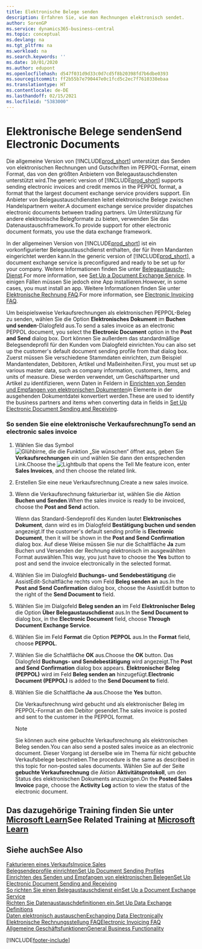 ```yaml
---
title: Elektronische Belege senden
description: Erfahren Sie, wie man Rechnungen elektronisch sendet.
author: SorenGP
ms.service: dynamics365-business-central
ms.topic: conceptual
ms.devlang: na
ms.tgt_pltfrm: na
ms.workload: na
ms.search.keywords: ''
ms.date: 10/01/2020
ms.author: edupont
ms.openlocfilehash: d547f031d9d33c0d7cd5f8b20398fd7b6dbe0393
ms.sourcegitcommit: ff2b55b7e790447e0c1fcd5c2ec7f7610338ebaa
ms.translationtype: HT
ms.contentlocale: de-DE
ms.lasthandoff: 02/15/2021
ms.locfileid: "5383000"
---
```

# <a name="send-electronic-documents"></a><span data-ttu-id="4b2ac-103">Elektronische Belege senden</span><span class="sxs-lookup"><span data-stu-id="4b2ac-103">Send Electronic Documents</span></span>

<span data-ttu-id="4b2ac-104">Die allgemeine Version von [!INCLUDE[prod_short](includes/prod_short.md)] unterstützt das Senden von elektronischen Rechnungen und Gutschriften im PEPPOL-Format, einem Format, das von den größten Anbietern von Belegaustauschdiensten unterstützt wird.</span><span class="sxs-lookup"><span data-stu-id="4b2ac-104">The generic version of [!INCLUDE[prod_short](includes/prod_short.md)] supports sending electronic invoices and credit memos in the PEPPOL format, a format that the largest document exchange service providers support.</span></span> <span data-ttu-id="4b2ac-105">Ein Anbieter von Belegaustauschdiensten leitet elektronische Belege zwischen Handelspartnern weiter.</span><span class="sxs-lookup"><span data-stu-id="4b2ac-105">A document exchange service provider dispatches electronic documents between trading partners.</span></span> <span data-ttu-id="4b2ac-106">Um Unterstützung für andere elektronische Belegformate zu bieten, verwenden Sie das Datenaustauschframework.</span><span class="sxs-lookup"><span data-stu-id="4b2ac-106">To provide support for other electronic document formats, you use the data exchange framework.</span></span>  

 <span data-ttu-id="4b2ac-107">In der allgemeinen Version von [!INCLUDE[prod_short](includes/prod_short.md)] ist ein vorkonfigurierter Belegaustauschdienst enthalten, der für Ihren Mandanten eingerichtet werden kann.</span><span class="sxs-lookup"><span data-stu-id="4b2ac-107">In the generic version of [!INCLUDE[prod_short](includes/prod_short.md)], a document exchange service is preconfigured and ready to be set up for your company.</span></span> <span data-ttu-id="4b2ac-108">Weitere Informationen finden Sie unter [Belegaustausch-Dienst](across-how-to-set-up-a-document-exchange-service.md).</span><span class="sxs-lookup"><span data-stu-id="4b2ac-108">For more information, see [Set Up a Document Exchange Service](across-how-to-set-up-a-document-exchange-service.md).</span></span> <span data-ttu-id="4b2ac-109">In einigen Fällen müssen Sie jedoch eine App installieren.</span><span class="sxs-lookup"><span data-stu-id="4b2ac-109">However, in some cases, you must install an app.</span></span> <span data-ttu-id="4b2ac-110">Weitere Informationen finden Sie unter [Elektronische Rechnung FAQ](faq-electronic-invoicing.yml).</span><span class="sxs-lookup"><span data-stu-id="4b2ac-110">For more information, see [Electronic Invoicing FAQ](faq-electronic-invoicing.yml).</span></span>  

 <span data-ttu-id="4b2ac-111">Um beispielsweise Verkaufsrechnungen als elektronischen PEPPOL-Beleg zu senden, wählen Sie die Option **Elektronisches Dokument** im **Buchen und senden**-Dialogfeld aus.</span><span class="sxs-lookup"><span data-stu-id="4b2ac-111">To send a sales invoice as an electronic PEPPOL document, you select the **Electronic Document** option in the **Post and Send** dialog box.</span></span> <span data-ttu-id="4b2ac-112">Dort können Sie außerdem das standardmäßige Belegsendeprofil für den Kunden vom Dialogfeld einrichten.</span><span class="sxs-lookup"><span data-stu-id="4b2ac-112">You can also set up the customer's default document sending profile from that dialog box.</span></span> <span data-ttu-id="4b2ac-113">Zuerst müssen Sie verschiedene Stammdaten einrichten, zum Beispiel Mandantendaten, Debitoren, Artikel und Maßeinheiten.</span><span class="sxs-lookup"><span data-stu-id="4b2ac-113">First, you must set up various master data, such as company information, customers, items, and units of measure.</span></span> <span data-ttu-id="4b2ac-114">Diese werden verwendet, um Geschäftspartner und Artikel zu identifizieren, wenn Daten in Feldern in [Einrichten von Senden und Empfangen von elektronischen Dokumenten](across-how-to-set-up-electronic-document-sending-and-receiving.md)in Elemente in der ausgehenden Dokumentdatei konvertiert werden.</span><span class="sxs-lookup"><span data-stu-id="4b2ac-114">These are used to identify the business partners and items when converting data in fields in [Set Up Electronic Document Sending and Receiving](across-how-to-set-up-electronic-document-sending-and-receiving.md).</span></span>  

### <a name="to-send-an-electronic-sales-invoice"></a><span data-ttu-id="4b2ac-115">So senden Sie eine elektronische Verkaufsrechnung</span><span class="sxs-lookup"><span data-stu-id="4b2ac-115">To send an electronic sales invoice</span></span>

1. <span data-ttu-id="4b2ac-116">Wählen Sie das Symbol ![Glühbirne, die die Funktion „Sie wünschen“ öffnet](media/ui-search/search_small.png "Was möchten Sie tun") aus, geben Sie **Verkaufsrechnungen** ein und wählen Sie dann den entsprechenden Link.</span><span class="sxs-lookup"><span data-stu-id="4b2ac-116">Choose the ![Lightbulb that opens the Tell Me feature](media/ui-search/search_small.png "Tell me what you want to do") icon, enter **Sales Invoices**, and then choose the related link.</span></span>  

2. <span data-ttu-id="4b2ac-117">Erstellen Sie eine neue Verkaufsrechnung.</span><span class="sxs-lookup"><span data-stu-id="4b2ac-117">Create a new sales invoice.</span></span>  

3. <span data-ttu-id="4b2ac-118">Wenn die Verkaufsrechnung fakturierbar ist, wählen Sie die Aktion **Buchen und Senden**.</span><span class="sxs-lookup"><span data-stu-id="4b2ac-118">When the sales invoice is ready to be invoiced, choose the **Post and Send** action.</span></span>  

     <span data-ttu-id="4b2ac-119">Wenn das Standard-Sendeprofil des Kunden lautet **Elektronisches Dokument**, dann wird es im Dialogfeld **Bestätigung buchen und senden** angezeigt.</span><span class="sxs-lookup"><span data-stu-id="4b2ac-119">If the customer's default sending profile is **Electronic Document**, then it will be shown in the **Post and Send Confirmation** dialog box.</span></span> <span data-ttu-id="4b2ac-120">Auf diese Weise müssen Sie nur die Schaltfläche **Ja** zum Buchen und Versenden der Rechnung elektronisch im ausgewählten Format auswählen.</span><span class="sxs-lookup"><span data-stu-id="4b2ac-120">This way, you just have to choose the **Yes** button to post and send the invoice electronically in the selected format.</span></span>  

4. <span data-ttu-id="4b2ac-121">Wählen Sie im Dialogfeld **Buchungs- und Sendebestätigung** die AssistEdit-Schaltfläche rechts vom Feld **Beleg senden an** aus.</span><span class="sxs-lookup"><span data-stu-id="4b2ac-121">In the **Post and Send Confirmation** dialog box, choose the AssistEdit button to the right of the **Send Document to** field.</span></span>  

5. <span data-ttu-id="4b2ac-122">Wählen Sie im Dialgofeld **Beleg senden an** im Feld **Elektronischer Beleg** die Option **Über Belegaustauschdienst** aus.</span><span class="sxs-lookup"><span data-stu-id="4b2ac-122">In the **Send Document to** dialog box, in the **Electronic Document** field, choose **Through Document Exchange Service**.</span></span>  

6. <span data-ttu-id="4b2ac-123">Wählen Sie im Feld **Format** die Option **PEPPOL** aus.</span><span class="sxs-lookup"><span data-stu-id="4b2ac-123">In the **Format** field, choose **PEPPOL**.</span></span>  

7. <span data-ttu-id="4b2ac-124">Wählen Sie die Schaltfläche **OK** aus.</span><span class="sxs-lookup"><span data-stu-id="4b2ac-124">Choose the **OK** button.</span></span> <span data-ttu-id="4b2ac-125">Das Dialogfeld **Buchungs- und Sendebestätigung** wird angezeigt.</span><span class="sxs-lookup"><span data-stu-id="4b2ac-125">The **Post and Send Confirmation** dialog box appears.</span></span> <span data-ttu-id="4b2ac-126">**Elektronischer Beleg (PEPPOL)** wird im Feld **Beleg senden an** hinzugefügt.</span><span class="sxs-lookup"><span data-stu-id="4b2ac-126">**Electronic Document (PEPPOL)** is added to the **Send Document to** field.</span></span>  

8. <span data-ttu-id="4b2ac-127">Wählen Sie die Schaltfläche **Ja** aus.</span><span class="sxs-lookup"><span data-stu-id="4b2ac-127">Choose the **Yes** button.</span></span>  

     <span data-ttu-id="4b2ac-128">Die Verkaufsrechnung wird gebucht und als elektronischer Beleg im PEPPOL-Format an den Debitor gesendet.</span><span class="sxs-lookup"><span data-stu-id="4b2ac-128">The sales invoice is posted and sent to the customer in the PEPPOL format.</span></span>  

    > [!NOTE]  
    >  <span data-ttu-id="4b2ac-129">Sie können auch eine gebuchte Verkaufsrechnung als elektronischen Beleg senden.</span><span class="sxs-lookup"><span data-stu-id="4b2ac-129">You can also send a posted sales invoice as an electronic document.</span></span> <span data-ttu-id="4b2ac-130">Dieser Vorgang ist derselbe wie im Thema für nicht gebuchte Verkaufsbelege beschrieben.</span><span class="sxs-lookup"><span data-stu-id="4b2ac-130">The procedure is the same as described in this topic for non-posted sales documents.</span></span> <span data-ttu-id="4b2ac-131">Wählen Sie auf der Seite **gebuchte Verkaufsrechnung** die Aktion **Aktivitätsprotokoll**, um den Status des elektronischen Dokuments anzuzeigen.</span><span class="sxs-lookup"><span data-stu-id="4b2ac-131">On the **Posted Sales Invoice** page, choose the **Activity Log** action to view the status of the electronic document.</span></span>  

## <a name="see-related-training-at-microsoft-learn"></a><span data-ttu-id="4b2ac-132">Das dazugehörige Training finden Sie unter [Microsoft Learn](/learn/modules/electronic-documents-dynamics-365-business-central/index)</span><span class="sxs-lookup"><span data-stu-id="4b2ac-132">See Related Training at [Microsoft Learn](/learn/modules/electronic-documents-dynamics-365-business-central/index)</span></span>

## <a name="see-also"></a><span data-ttu-id="4b2ac-133">Siehe auch</span><span class="sxs-lookup"><span data-stu-id="4b2ac-133">See Also</span></span>

[<span data-ttu-id="4b2ac-134">Fakturieren eines Verkaufs</span><span class="sxs-lookup"><span data-stu-id="4b2ac-134">Invoice Sales</span></span>](sales-how-invoice-sales.md)  
[<span data-ttu-id="4b2ac-135">Belegsendeprofile einrichten</span><span class="sxs-lookup"><span data-stu-id="4b2ac-135">Set Up Document Sending Profiles</span></span>](sales-how-setup-document-send-profiles.md)  
[<span data-ttu-id="4b2ac-136">Einrichten des Senden und Empfangen von elektronischen Belegen</span><span class="sxs-lookup"><span data-stu-id="4b2ac-136">Set Up Electronic Document Sending and Receiving</span></span>](across-how-to-set-up-electronic-document-sending-and-receiving.md)  
[<span data-ttu-id="4b2ac-137">So richten Sie einen Belegaustauschdienst ein</span><span class="sxs-lookup"><span data-stu-id="4b2ac-137">Set Up a Document Exchange Service</span></span>](across-how-to-set-up-a-document-exchange-service.md)  
[<span data-ttu-id="4b2ac-138">Richten Sie Datenaustauschdefinitionen ein.</span><span class="sxs-lookup"><span data-stu-id="4b2ac-138">Set Up Data Exchange Definitions</span></span>](across-how-to-set-up-data-exchange-definitions.md)  
[<span data-ttu-id="4b2ac-139">Daten elektronisch austauschen</span><span class="sxs-lookup"><span data-stu-id="4b2ac-139">Exchanging Data Electronically</span></span>](across-data-exchange.md)  
[<span data-ttu-id="4b2ac-140">Elektronische Rechnungsstellung FAQ</span><span class="sxs-lookup"><span data-stu-id="4b2ac-140">Electronic Invoicing FAQ</span></span>](faq-electronic-invoicing.yml)  
[<span data-ttu-id="4b2ac-141">Allgemeine Geschäftsfunktionen</span><span class="sxs-lookup"><span data-stu-id="4b2ac-141">General Business Functionality</span></span>](ui-across-business-areas.md)  


[!INCLUDE[footer-include](includes/footer-banner.md)]